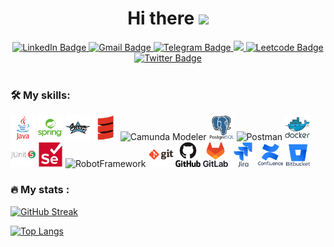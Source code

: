 <div id="header" align="center">
<!--   <img src="https://media.giphy.com/media/M9gbBd9nbDrOTu1Mqx/giphy.gif" width="100"/> -->
  <h1>
    Hi there
    <img src="https://media.giphy.com/media/hvRJCLFzcasrR4ia7z/giphy.gif" width="30px"/>
  </h1>
  <div id="badges">
    <a href="https://www.linkedin.com/in/ilya-kondratyuk-947794285">
      <img src="https://img.shields.io/badge/LinkedIn-blue?style=for-the-badge&logo=linkedin&logoColor=white" alt="LinkedIn Badge"/>
    </a>
    <a href="mailto:kondrashka91@gmail.com">
      <img src="https://img.shields.io/badge/Gmail-red?style=for-the-badge&logo=gmail&logoColor=white" alt="Gmail Badge"/>
    </a>
    <a href="https://t.me/weare4saken">
      <img src="https://img.shields.io/badge/Telegram-blue?style=for-the-badge&logo=telegram&logoColor=white" alt="Telegram Badge"/>
    </a>
    <a href="https://gitlab.exportcenter.ru/ikondratyuk">
      <img src="https://img.shields.io/badge/Gitlab-orange?style=for-the-badge&logo=gitlab&logoColor=white alt="Gitlab Badge"/>
    </a>
    <a href="https://leetcode.com/weare4saken">
      <img src="https://img.shields.io/badge/Leetcode-yellow?style=for-the-badge&logo=leetcode&logoColor=white" alt="Leetcode Badge"/>
    </a>
    <a href="https://x.com/weare4saken">
      <img src="https://img.shields.io/badge/Twitter-black?style=for-the-badge&logo=x&logoColor=white" alt="Twitter Badge"/>
    </a>
  </div>
  <img src="https://komarev.com/ghpvc/?username=weare4saken&style=flat-square&color=blue" alt=""/>
</div>
<!-- <div align="center">
  <img src="https://media.giphy.com/media/dWesBcTLavkZuG35MI/giphy.gif" width="600" height="300"/>
</div> -->

<!-- ### <img src="https://media.giphy.com/media/WUlplcMpOCEmTGBtBW/giphy.gif" width="30">  About me:

- 💻 I sling code as a software engineer, dabbling in both backend and frontend for crafting web apps;

- 📝 Lately, I've been dipping my toes into technical content writing;

- ⚡ When I'm not coding, you'll find me tackling Leetcode problems [![Leetcode Badge](https://img.shields.io/badge/-weare4saken-yellow?style=flat&logo=Leetcode&logoColor=white)](https://leetcode.com/weare4saken) and devouring tech articles.;

- 📬 How to reach me:
[![Telegram Badge](https://img.shields.io/badge/-weare4saken-blue?style=flat&logo=Telegram&logoColor=white)](https://t.me/weare4saken)
[![Gmail Badge](https://img.shields.io/badge/-kondrashka91@gmail.com-red?style=flat&logo=Gmail&logoColor=white)](kondrashka91@gmail.com)
[![Linkedin Badge](https://img.shields.io/badge/-ilyakondratyuk-blue?style=flat&logo=Linkedin&logoColor=white)](https://www.linkedin.com/in/ilya-kondratyuk-947794285) -->

### :hammer_and_wrench: My skills:
<div>
  <img src="https://github.com/devicons/devicon/blob/master/icons/java/java-original-wordmark.svg" title="Java" alt="Java" width="40" height="40"/>
  <img src="https://github.com/devicons/devicon/blob/master/icons/spring/spring-original-wordmark.svg" title="Spring Framework" alt="Spring" width="40" height="40"/>
  <img src="https://github.com/devicons/devicon/blob/master/icons/groovy/groovy-original.svg" title="Groovy" alt="Groovy" width="40" height="40"/>
  <img src="https://github.com/devicons/devicon/blob/master/icons/scala/scala-original.svg" title="Scala 3" alt="Scala 3" width="40" height="40"/>
  <img src="https://camunda.com/wp-content/uploads/camunda/blog-images/4-icon.png" title="Camunda" alt="Camunda Modeler" width="40" height="40"/>
  <img src="https://github.com/devicons/devicon/blob/master/icons/postgresql/postgresql-original-wordmark.svg" title="PostgreSQL" alt="Postgresql" width="40" height="40"/>
  <img src="https://camo.githubusercontent.com/a13ca5b988ada41839ebe4f88455e63419a1b56fcb5eda207794cd1649a61d2c/68747470733a2f2f7777772e766563746f726c6f676f2e7a6f6e652f6c6f676f732f676574706f73746d616e2f676574706f73746d616e2d69636f6e2e737667" title="Postman" alt="Postman" width="40" height="40"/>
  <img src="https://github.com/devicons/devicon/blob/master/icons/docker/docker-original-wordmark.svg" title="Docker" alt="Docker" width="40" height="40"/>
  <img src="https://github.com/devicons/devicon/blob/master/icons/junit/junit-original-wordmark.svg" title="Junit" alt="Junit" width="40" height="40"/>
  <img src="https://github.com/devicons/devicon/blob/master/icons/selenium/selenium-original.svg" title="Selenium" alt="Selenium" width="40" height="40"/>
  <img src="https://www.svgrepo.com/show/374049/robotframework.svg" title="RobotFramework" alt="RobotFramework" width="40" height="40"/>
  <img src="https://github.com/devicons/devicon/blob/master/icons/git/git-original-wordmark.svg" title="Git" alt="Git" width="40" height="40"/>
  <img src="https://github.com/devicons/devicon/blob/master/icons/github/github-original-wordmark.svg" title="Github" alt="Github" width="40" height="40"/>
  <img src="https://github.com/devicons/devicon/blob/master/icons/gitlab/gitlab-original-wordmark.svg" title="Gitlab" alt="Gitlab" width="40" height="40"/>
  <img src="https://github.com/devicons/devicon/blob/master/icons/jira/jira-original-wordmark.svg" title="Jira" alt="Jira" width="40" height="40"/>
  <img src="https://github.com/devicons/devicon/blob/master/icons/confluence/confluence-original-wordmark.svg" title="Confluence" alt="Confluence" width="40" height="40"/>
  <img src="https://github.com/devicons/devicon/blob/master/icons/bitbucket/bitbucket-original-wordmark.svg" title="Bitbucket" alt="Bitbucket" width="40" height="40"/>
</div>

### :fire: My stats :
[![GitHub Streak](http://github-readme-streak-stats.herokuapp.com?user=weare4saken&theme=dark&background=000000)](https://git.io/streak-stats)

[![Top Langs](https://github-readme-stats.vercel.app/api/top-langs/?username=weare4saken&layout=compact&theme=vision-friendly-dark)](https://github.com/anuraghazra/github-readme-stats)
